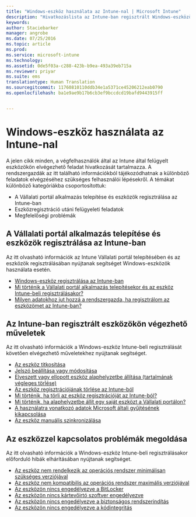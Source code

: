 ```yaml
---
title: "Windows-eszköz használata az Intune-nal | Microsoft Intune"
description: "Hivatkozáslista az Intune-ban regisztrált Windows-eszközökön elvégezhető feladatokhoz"
keywords: 
author: Staciebarker
manager: angrobe
ms.date: 07/25/2016
ms.topic: article
ms.prod: 
ms.service: microsoft-intune
ms.technology: 
ms.assetid: 0de5f03a-c288-423b-b9ea-493a39eb715a
ms.reviewer: priyar
ms.suite: ems
translationtype: Human Translation
ms.sourcegitcommit: 11760810110ddb34e1a5371ce45206212eab0790
ms.openlocfilehash: ba1e9ae9b17b6cb3ef9bccdcd19bafd9443915ff


---
```


# Windows-eszköz használata az Intune-nal

A jelen cikk minden, a végfelhasználók által az Intune által felügyelt eszközökön elvégezhető feladat hivatkozását tartalmazza. A rendszergazdák az itt található információkból tájékozódhatnak a különböző feladatok elvégzéséhez szükséges felhasználói lépésekről. A témákat különböző kategóriákba csoportosítottuk: 
- A Vállalati portál alkalmazás telepítése és eszközök regisztrálása az Intune-ban 
- Eszközregisztráció utáni felügyeleti feladatok
- Megfelelőségi problémák

## A Vállalati portál alkalmazás telepítése és eszközök regisztrálása az Intune-ban

Az itt olvasható információk az Intune Vállalati portál telepítésében és az eszközök regisztrálásában nyújtanak segítséget Windows-eszközök használata esetén.

- [Windows-eszköz regisztrálása az Intune-ban](enroll-your-device-in-intune-windows.md)
- [Mi történik a Vállalati portál alkalmazás telepítésekor és az eszköz Intune-beli regisztrálásakor?](what-happens-if-you-install-the-company-portal-app-and-enroll-your-device-in-intune-windows.md)
- [Milyen adatokhoz jut hozzá a rendszergazda, ha regisztrálom az eszközömet az Intune-ban?](what-can-your-it-administrator-see-when-you-enroll-your-device-in-intune-windows.md)

## Az Intune-ban regisztrált eszközökön végezhető műveletek

Az itt olvasható információk a Windows-eszköz Intune-beli regisztrálását követően elvégezhető műveletekhez nyújtanak segítséget.

- [Az eszköz titkosítása](encrypt-your-device-windows.md)
- [Jelszó beállítása vagy módosítása](set-or-change-your-password-windows.md)
- [Elveszett vagy ellopott eszköz alaphelyzetbe állítása (tartalmának végleges törlése)](reset-erase-your-lost-or-stolen-device-windows.md)
- [Az eszköz regisztrációjának törlése az Intune-ból](unenroll-your-device-from-intune-windows.md)
- [Mi történik, ha törli az eszköz regisztrációját az Intune-ból?](what-happens-if-you-unenroll-your-device-from-intune-windows.md)
- [Mi történik, ha alaphelyzetbe állít egy saját eszközt a Vállalati portálon?](what-happens-if-you-reset-your-device-using-the-company-portal-windows.md)
- [A használatra vonatkozó adatok Microsoft általi gyűjtésének kikapcsolása](turn-off-microsoft-usage-data-collection-windows.md)
- [Az eszköz manuális szinkronizálása](sync-your-device-manually-windows.md)

## Az eszközzel kapcsolatos problémák megoldása

Az itt olvasható információk a Windows-eszköz Intune-beli regisztrálásakor előforduló hibák elhárításában nyújtanak segítséget.

- [Az eszköz nem rendelkezik az operációs rendszer minimálisan szükséges verziójával](device-doesnt-have-the-required-minimum-operating-system-version-windows.md)
- [Az eszköz nem kompatibilis az operációs rendszer maximális verziójával](device-doesnt-comply-with-maximum-operating-system-version-windows.md)
- [Az eszközön nincs engedélyezve a BitLocker](device-doesnt-have-bitlocker-enabled-windows.md)
- [Az eszközön nincs kártevőirtó szoftver engedélyezve](device-doesnt-have-antimalware-software-enabled-windows.md)
- [Az eszközön nincs engedélyezve a biztonságos rendszerindítás](device-doesnt-have-secure-boot-enabled-windows.md)
- [Az eszközön nincs engedélyezve a kódintegritás](device-doesnt-have-code-integrity-enabled-windows.md)



<!--HONumber=Aug16_HO2-->


